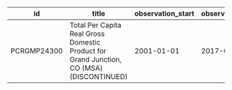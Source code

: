 | id          | title                                                                                    | observation_start   | observation_end   |
|-------------|------------------------------------------------------------------------------------------|---------------------|-------------------|
| PCRGMP24300 | Total Per Capita Real Gross Domestic Product for Grand Junction, CO (MSA) (DISCONTINUED) | 2001-01-01          | 2017-01-01        |